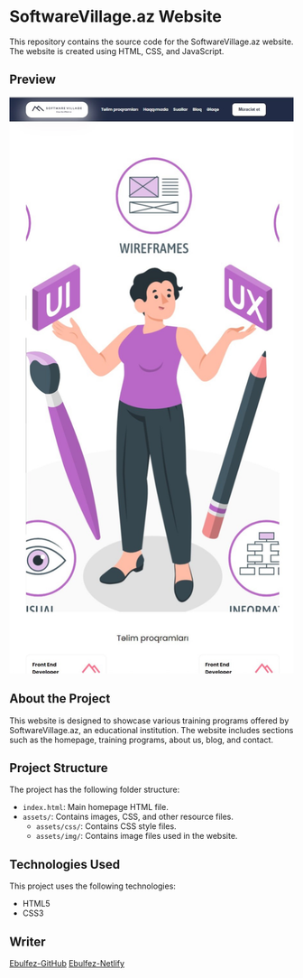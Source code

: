 # SoftwareVillage.az Website

This repository contains the source code for the SoftwareVillage.az website. The website is created using HTML, CSS, and JavaScript.

## Preview

![Online Store Checkout UI Preview](https://github.com/ebulfez21/soft-ware-village/blob/main/assets/img/readme.jpg)

## About the Project

This website is designed to showcase various training programs offered by SoftwareVillage.az, an educational institution. The website includes sections such as the homepage, training programs, about us, blog, and contact.

## Project Structure

The project has the following folder structure:

- `index.html`: Main homepage HTML file.
- `assets/`: Contains images, CSS, and other resource files.
  - `assets/css/`: Contains CSS style files.
  - `assets/img/`: Contains image files used in the website.

## Technologies Used

This project uses the following technologies:

- HTML5
- CSS3

## Writer

[Ebulfez-GitHub](https://github.com/ebulfez21/soft-ware-village)
[Ebulfez-Netlify](https://ebulfez-soft-ware-village.netlify.app/)
